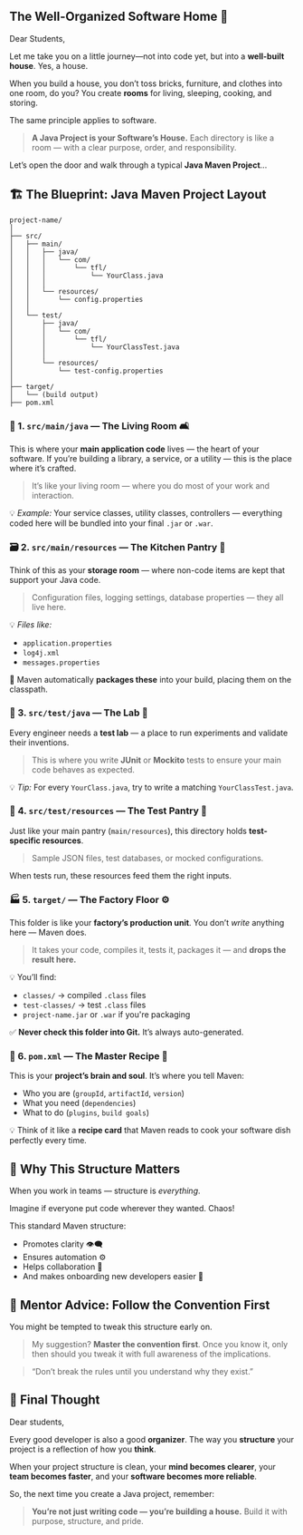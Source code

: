 
## The Well-Organized Software Home 🏡

Dear Students,

Let me take you on a little journey—not into code yet, but into a **well-built house**.
Yes, a house.

When you build a house, you don’t toss bricks, furniture, and clothes into one room, do you?
You create **rooms** for living, sleeping, cooking, and storing.

The same principle applies to software.

> **A Java Project is your Software’s House.**
> Each directory is like a room — with a clear purpose, order, and responsibility.

Let’s open the door and walk through a typical **Java Maven Project**...


## 🏗️ The Blueprint: Java Maven Project Layout

```
project-name/
│
├── src/
│   ├── main/
│   │   ├── java/
│   │   │   └── com/
│   │   │       └── tfl/
│   │   │           └── YourClass.java
│   │   │
│   │   └── resources/
│   │       └── config.properties
│   │
│   └── test/
│       ├── java/
│       │   └── com/
│       │       └── tfl/
│       │           └── YourClassTest.java
│       │
│       └── resources/
│           └── test-config.properties
│
├── target/
│   └── (build output)
├── pom.xml
```

### 🧩 1. `src/main/java` — The Living Room 🛋️

This is where your **main application code** lives — the heart of your software.
If you’re building a library, a service, or a utility — this is the place where it’s crafted.

> It’s like your living room — where you do most of your work and interaction.

💡 *Example:* Your service classes, utility classes, controllers — everything coded here will be bundled into your final `.jar` or `.war`.

### 🗃️ 2. `src/main/resources` — The Kitchen Pantry 🍲

Think of this as your **storage room** — where non-code items are kept that support your Java code.

> Configuration files, logging settings, database properties — they all live here.

💡 *Files like:*

* `application.properties`
* `log4j.xml`
* `messages.properties`

🧠 Maven automatically **packages these** into your build, placing them on the classpath.


### 🧪 3. `src/test/java` — The Lab 🔬

Every engineer needs a **test lab** — a place to run experiments and validate their inventions.

> This is where you write **JUnit** or **Mockito** tests to ensure your main code behaves as expected.

💡 *Tip:*
For every `YourClass.java`, try to write a matching `YourClassTest.java`.


### 🧪 4. `src/test/resources` — The Test Pantry 🧫

Just like your main pantry (`main/resources`), this directory holds **test-specific resources**.

> Sample JSON files, test databases, or mocked configurations.

When tests run, these resources feed them the right inputs.


### 🏭 5. `target/` — The Factory Floor ⚙️

This folder is like your **factory’s production unit**. You don’t *write* anything here — Maven does.

> It takes your code, compiles it, tests it, packages it — and **drops the result here.**

💡 You’ll find:

* `classes/` → compiled `.class` files
* `test-classes/` → test `.class` files
* `project-name.jar` or `.war` if you're packaging

✅ **Never check this folder into Git.** It’s always auto-generated.


### 📜 6. `pom.xml` — The Master Recipe 🧾

This is your **project’s brain and soul**.
It’s where you tell Maven:

* Who you are (`groupId`, `artifactId`, `version`)
* What you need (`dependencies`)
* What to do (`plugins`, `build goals`)

💡 Think of it like a **recipe card** that Maven reads to cook your software dish perfectly every time.


## 🔁 Why This Structure Matters

When you work in teams — structure is *everything*.

Imagine if everyone put code wherever they wanted. Chaos!

This standard Maven structure:

* Promotes clarity 👁️‍🗨️
* Ensures automation ⚙️
* Helps collaboration 🤝
* And makes onboarding new developers easier 🚀


## 🧠 Mentor Advice: Follow the Convention First

You might be tempted to tweak this structure early on.

> My suggestion? **Master the convention first**.
> Once you know it, only then should you tweak it with full awareness of the implications.

> “Don’t break the rules until you understand why they exist.”


## 🏁 Final Thought

Dear students,

Every good developer is also a good **organizer**. The way you **structure** your project is a reflection of how you **think**.

When your project structure is clean, your **mind becomes clearer**, your **team becomes faster**, and your **software becomes more reliable**.

So, the next time you create a Java project, remember:

> **You’re not just writing code — you’re building a house.**
> Build it with purpose, structure, and pride.

